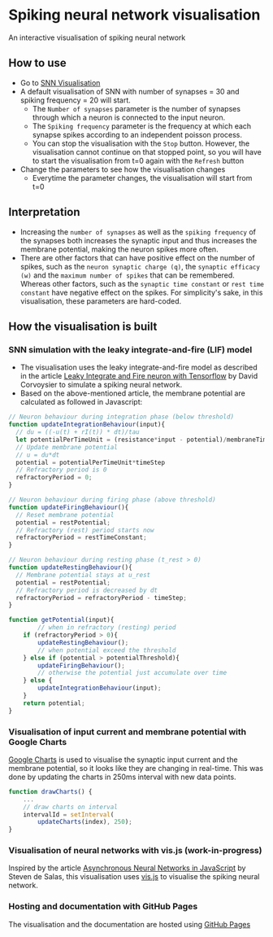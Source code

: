 # Spiking neural network visualisation
An interactive visualisation of spiking neural network

## How to use
- Go to [SNN Visualisation](https://vquynh.github.io/snn)
- A default visualisation of SNN with number of synapses = 30 and spiking frequency = 20 will start.
  - The `Number of synapses` parameter is the number of synapses through which a neuron is connected to the input neuron.
  - The `Spiking frequency` parameter is the frequency at which each synapse spikes according to an independent poisson process.
  - You can stop the visualisation with the `Stop` button. However, the visualisation cannot continue on that stopped 
  point, so you will have to start the visualisation from t=0 again with the `Refresh` button
- Change the parameters to see how the visualisation changes
  - Everytime the parameter changes, the visualisation will start from t=0

## Interpretation
- Increasing the `number of synapses` as well as the `spiking frequency` of the synapses both increases the 
synaptic input and thus increases the membrane potential, making the neuron spikes more often.
- There are other factors that can have positive effect on the number of spikes, such as the `neuron synaptic charge (q)`, 
the `synaptic efficacy (w)` and the `maximum number of spikes` that can be remembered. 
Whereas other factors, such as the `synaptic time constant` or `rest time constant` have negative effect on the spikes.
For simplicity's sake, in this visualisation, these parameters are hard-coded.

## How the visualisation is built
### SNN simulation with the leaky integrate-and-fire (LIF) model
- The visualisation uses the leaky integrate-and-fire model as described in the article
[Leaky Integrate and Fire neuron with Tensorflow](http://www.kaizou.org/2018/07/lif-neuron-tensorflow.html) by David Corvoysier
to simulate a spiking neural network.
- Based on the above-mentioned article, the membrane potential are calculated as followed in Javascript:

```javascript
// Neuron behaviour during integration phase (below threshold)
function updateIntegrationBehaviour(input){
  // du = ((-u(t) + rI(t)) * dt)/tau
  let potentialPerTimeUnit = (resistance*input - potential)/membraneTimeConstant;
  // Update membrane potential
  // u = du*dt
  potential = potentialPerTimeUnit*timeStep
  // Refractory period is 0
  refractoryPeriod = 0;
}

// Neuron behaviour during firing phase (above threshold)
function updateFiringBehaviour(){
  // Reset membrane potential
  potential = restPotential;
  // Refractory (rest) period starts now
  refractoryPeriod = restTimeConstant;
}

// Neuron behaviour during resting phase (t_rest > 0)
function updateRestingBehaviour(){
  // Membrane potential stays at u_rest
  potential = restPotential;
  // Refractory period is decreased by dt
  refractoryPeriod = refractoryPeriod - timeStep;
}

function getPotential(input){
        // when in refractory (resting) period
    if (refractoryPeriod > 0){
        updateRestingBehaviour();
        // when potential exceed the threshold
    } else if (potential > potentialThreshold){
        updateFiringBehaviour();
        // otherwise the potential just accumulate over time
    } else {
        updateIntegrationBehaviour(input);
    }
    return potential;
}

```


### Visualisation of input current and membrane potential with Google Charts
[Google Charts](https://developers.google.com/chart) is used to visualise the synaptic input current and 
the membrane potential, so it looks like they are changing in real-time. This was done by updating the charts in 250ms 
interval with new data points.

```javascript
function drawCharts() {
    ...
    // draw charts on interval
    intervalId = setInterval(
        updateCharts(index), 250);
}
```

### Visualisation of neural networks with vis.js (work-in-progress)
Inspired by the article [Asynchronous Neural Networks in JavaScript](https://desalasworks.com/article/asynchronous-neural-networks-in-javascript/) 
by Steven de Salas, this visualisation uses [vis.js](https://visjs.org) to visualise the spiking neural network.

### Hosting and documentation with GitHub Pages
The visualisation and the documentation are hosted using [GitHub Pages](https://pages.github.com)
